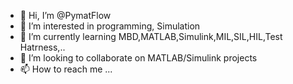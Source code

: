 - 👋 Hi, I’m @PymatFlow
- 👀 I’m interested in programming, Simulation
- 🌱 I’m currently learning MBD,MATLAB,Simulink,MIL,SIL,HIL,Test Hatrness,..
- 💞️ I’m looking to collaborate on MATLAB/Simulink projects
- 📫 How to reach me ...

<!---
PymatFlow/PymatFlow is a ✨ special ✨ repository because its `README.md` (this file) appears on your GitHub profile.
You can click the Preview link to take a look at your changes.
--->
